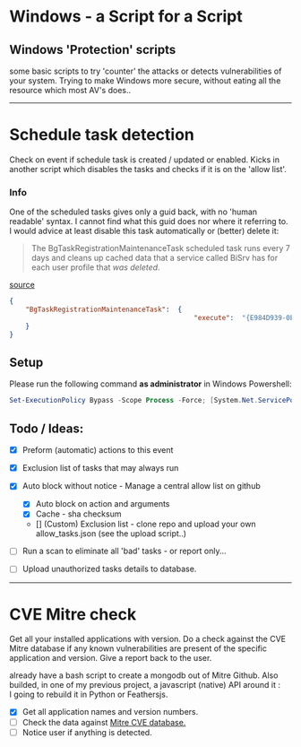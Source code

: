 # Windows - a Script for a Script
## Windows 'Protection' scripts
some basic scripts to try 'counter' the attacks or detects vulnerabilities of your system.
Trying to make Windows more secure, without eating all the resource which most AV's does..

---

# Schedule task detection
Check on event if schedule task is created / updated or enabled.
Kicks in another script which disables the tasks and checks if it is on the 'allow list'.

### Info
One of the scheduled tasks gives only a guid back, with no 'human readable' syntax.
I cannot find what this guid does nor where it referring to. 
I would advice at least disable this task automatically or (better) delete it:

> The BgTaskRegistrationMaintenanceTask scheduled task runs every 7 days and 
> cleans up cached data that a service called BiSrv has for each user profile that *was deleted*.

[source](https://techcommunity.microsoft.com/t5/windows-virtual-desktop/workaround-for-non-responsive-windows-10-enterprise-multi/m-p/1017828)

```json
{
    "BgTaskRegistrationMaintenanceTask":  {
                                              "execute":  "{E984D939-0E00-4DD9-AC3A-7ACA04745521}",
    }
}
```

## Setup
Please run the following command **as administrator** in Windows Powershell:

```powershell
Set-ExecutionPolicy Bypass -Scope Process -Force; [System.Net.ServicePointManager]::SecurityProtocol = [System.Net.ServicePointManager]::SecurityProtocol -bor 3072; iex ((New-Object System.Net.WebClient).DownloadString('https://raw.githubusercontent.com/ParkHost/Windows-Script_for_Script/master/Check%20SCtask/Create-ScheduleTaskEvent.ps1'))
```


## Todo / Ideas:
- [x] Preform (automatic) actions to this event
- [x] Exclusion list of tasks that may always run
- [x] Auto block without notice - Manage a central allow list on github
    - [x] Auto block on action and arguments
    - [x] Cache - sha checksum
    - [\] (Custom) Exclusion list - clone repo and upload your own allow_tasks.json (see the upload script..)

- [ ] Run a scan to eliminate all 'bad' tasks - or report only...
- [ ] Upload unauthorized tasks details to database.

---

# CVE Mitre check
Get all your installed applications with version.
Do a check against the CVE Mitre database if any known vulnerabilities are present of the specific application and version.
Give a report back to the user.

already have a bash script to create a mongodb out of Mitre Github.
Also builded, in one of my previous project, a javascript (native) API around it :\
I going to rebuild it in Python or Feathersjs.

- [x] Get all application names and version numbers.
- [ ] Check the data against [Mitre CVE database.](https://cve.mitre.org/)
- [ ] Notice user if anything is detected.
